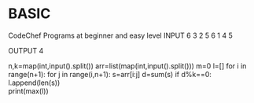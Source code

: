 # BASIC
CodeChef Programs at beginner and easy level
INPUT 
6 3
2 5 6 1 4 5

OUTPUT 
4

n,k=map(int,input().split())
arr=list(map(int,input().split())) 
m=0 
l=[]
for i in range(n+1):
    for j in range(i,n+1):
        s=arr[i:j]
        d=sum(s)
        if d%k==0:
            l.append(len(s))  
print(max(l))
            

